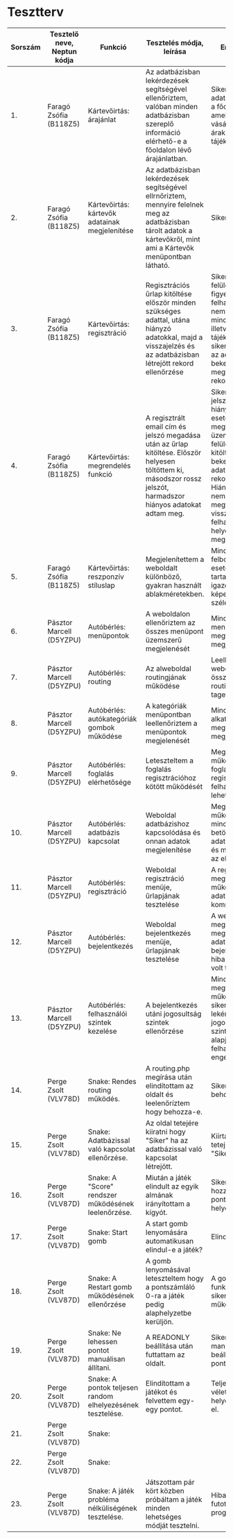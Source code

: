 # Tesztterv
|Sorszám|Tesztelő neve, Neptun kódja|Funkció|Tesztelés módja, leírása|Eredmény|
|-------|---------------------------|-------|------------------------|--------|
|1.|Faragó Zsófia (B118Z5)|Kártevőirtás: árajánlat|Az adatbázisban lekérdezések segítségével ellenőriztem, valóban minden adatbázisban szereplő információ elérhető-e a főoldalon lévő árajánlatban.|Sikeres: minden adat megjelenik a főoldalon, amely a vásárlókat az árakról tájékoztatja.|
|2.|Faragó Zsófia (B118Z5)|Kártevőirtás: kártevők adatainak megjelenítése|Az adatbázisban lekérdezések segítségével ellrnőriztem, mennyire felelnek meg az adatbázisban tárolt adatok a kártevőkről, mint ami a Kártevők menüpontban látható.|Sikeres.|
|3.|Faragó Zsófia (B118Z5)|Kártevőirtás: regisztráció|Regisztrációs űrlap kitöltése először minden szükséges adattal, utána hiányzó adatokkal, majd a visszajelzés és az adatbázisban létrejött rekord ellenőrzése|Sikeres: A felület figyelmezteti a felhasználót, ha nem adott meg minden adatot, illetve tájékoztatja, ha sikeres volt, és az adatbázisba bekerülnek a megfelelő rekordok|
|4.|Faragó Zsófia (B118Z5)|Kártevőirtás: megrendelés funkció|A regisztrált email cím és jelszó megadása után az űrlap kitöltése. Először helyesen töltöttem ki, másodszor rossz jelszót, harmadszor hiányos adatokat adtam meg.|Sikeres: rossz jelszó és hiányos adatok esetén a megfelelő üzenetet adta a felület, heles kitöltés esetén bekerült az adatbázisba a rekord. Hiányosság: nem kap megfelelő visszajelzést a felhasználó a helyes megrendelésről.|
|5.|Faragó Zsófia (B118Z5)|Kártevőirtás: reszponzív stíluslap|Megjelenítettem a weboldalt különböző, gyakran használt ablakméretekben.|Minden felbontás esetén a tartalom igazodik a képernyő szélességéhez.|
|6.|Pásztor Marcell (D5YZPU)|Autóbérlés: menüpontok|A weboldalon ellenőriztem az összes menüpont üzemszerű megjelenését|Minden menüpont megfelelően megjelenik.
|7.|Pásztor Marcell (D5YZPU)|Autóbérlés: routing|Az alweboldal routingjának működése|Leellenőrizem a weboldalon az összes routingot, get taget|Minden get taggel megjelenő menüpont megfelelően megjelenik, nincsenek ütközések
|8.|Pásztor Marcell (D5YZPU)|Autóbérlés: autókategóriák gombok működése|A kategóriák menüpontban leellenőriztem a menüpontok megjelenését|Minden alkategória megfelelően megjelenik
|9.|Pásztor Marcell (D5YZPU)|Autóbérlés: foglalás elérhetősége|Leteszteltem a foglalás regisztrációhoz kötött működését|Megfelelően működik, foglalás csak regisztrált felhasználóknak lehetséges
|10.|Pásztor Marcell (D5YZPU)|Autóbérlés: adatbázis kapcsolat|Weboldal adatbázishoz kapcsolódása és onnan adatok megjelenítése|Megfelelő működés, minden autó betöltődik az adatbázisból, és megjelenik az elérhetősége
|11.|Pásztor Marcell (D5YZPU)|Autóbérlés: regisztráció|Weboldal regisztráció menüje, űrlapjának tesztelése|A regisztráció megfelelően működik, adatbázissal kommunikál
|12.|Pásztor Marcell (D5YZPU)|Autóbérlés: bejelentkezés|Weboldal bejelentkezés menüje, űrlapjának tesztelése|A weboldal megengedi a megfelelő adatokkal való bejelentkezés, hiba benne nem volt található.
|13.|Pásztor Marcell (D5YZPU)|Autóbérlés: felhasználói szintek kezelése|A bejelentkezés utáni jogosultság szintek ellenőrzése|Minden megfelelően működik, sikeresen lekérdezi a jogosultsági szintet, majd az alapján jár el a felhasználó engedélyeihez.
|14.|Perge Zsolt (VLV78D)|Snake: Rendes routing működés.|A routing.php megírása után elindítottam az oldalt és leelenőríztem hogy behozza-e.|Sikeresen behozta.|
|15.|Perge Zsolt (VLV78D)|Snake: Adatbázissal való kapcsolat ellenőrzése.|Az oldal tetejére kiiratni hogy "Siker" ha az adatbázissal való kapcsolat létrejött.| Kiírta az oldal tetejére hogy "Siker".|
|16.|Perge Zsolt (VLV87D)|Snake: A "Score" rendszer működésének leelenőrzése.|Miután a játék elindult az egyik almának irányítottam a kígyót.|Sikeresen hozzáadta a pontot a kijelölt helyekre.|
|17.|Perge Zsolt (VLV87D)|Snake: Start gomb|A start gomb lenyomására automatikusan elindul-e a játék?|Elindult.|
|18.|Perge Zsolt (VLV87D)|Snake: A Restart gomb működésének ellenőrzése|A gomb lenyomásával leteszteltem hogy a pontszámláló 0-ra a játék pedig alaphelyzetbe kerüljön.|A gomb funkciója sikeresen működik.|
|19.|Perge Zsolt (VLV87D)|Snake: Ne lehessen pontot manuálisan állítani.|A READONLY beállítása után futtattam az oldalt.|Siker nem lehet manuálisan beállítani a pontokat.|
|20.|Perge Zsolt (VLV87D)|Snake: A pontok teljesen random elhelyezésének tesztelése.|Elindítottam a játékot és felvettem egy-egy pontot.|Teljesen véletlenszerűen helyezkednek el.|
|21.|Perge Zsolt (VLV87D)|Snake: |||
|22.|Perge Zsolt (VLV87D)|Snake: |||
|23.|Perge Zsolt (VLV87D)|Snake: A játék probléma nélküliségének tesztelése.|Játszottam pár kört közben próbáltam a játék minden lehetséges módját tesztelni.|Hiba nélkül futott a program.|